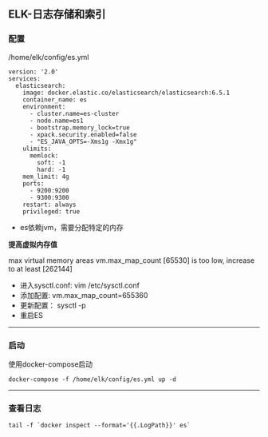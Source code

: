 ## ELK-日志存储和索引

### 配置

/home/elk/config/es.yml

```
version: '2.0'
services:
  elasticsearch:
    image: docker.elastic.co/elasticsearch/elasticsearch:6.5.1
    container_name: es
    environment:
      - cluster.name=es-cluster
      - node.name=es1
      - bootstrap.memory_lock=true
      - xpack.security.enabled=false
      - "ES_JAVA_OPTS=-Xms1g -Xmx1g" 
    ulimits:
      memlock:
        soft: -1
        hard: -1
    mem_limit: 4g
    ports:
      - 9200:9200
      - 9300:9300
    restart: always
    privileged: true

```

* es依赖jvm，需要分配特定的内存

**提高虚拟内存值**

max virtual memory areas vm.max_map_count [65530] is too low, increase to at least [262144]


* 进入sysctl.conf:    vim /etc/sysctl.conf
* 添加配置:    vm.max_map_count=655360
* 更新配置： sysctl -p 
* 重启ES


---

### 启动

使用docker-compose启动

```
docker-compose -f /home/elk/config/es.yml up -d

```

---

### 查看日志

```
tail -f `docker inspect --format='{{.LogPath}}' es`

```
